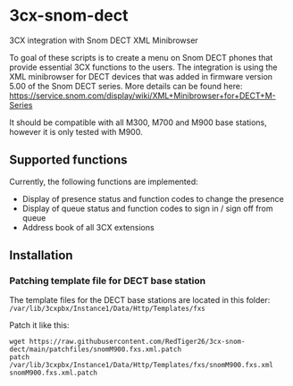 # 3cx-snom-dect
3CX integration with Snom DECT XML Minibrowser

To goal of these scripts is to create a menu on Snom DECT phones that provide essential 3CX functions to the users. The integration is using the XML minibrowser for DECT devices that was added in firmware version 5.00 of the Snom DECT series. More details can be found here:
https://service.snom.com/display/wiki/XML+Minibrowser+for+DECT+M-Series

It should be compatible with all M300, M700 and M900 base stations, however it is only tested with M900.

## Supported functions
Currently, the following functions are implemented:
* Display of presence status and function codes to change the presence
* Display of queue status and function codes to sign in / sign off from queue
* Address book of all 3CX extensions

## Installation

### Patching template file for DECT base station
The template files for the DECT base stations are located in this folder:
`/var/lib/3cxpbx/Instance1/Data/Http/Templates/fxs`

Patch it like this:
```
wget https://raw.githubusercontent.com/RedTiger26/3cx-snom-dect/main/patchfiles/snomM900.fxs.xml.patch
patch /var/lib/3cxpbx/Instance1/Data/Http/Templates/fxs/snomM900.fxs.xml snomM900.fxs.xml.patch
```
